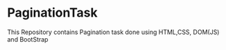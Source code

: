 # PaginationTask

This Repository contains Pagination task done using HTML,CSS, DOM(JS) and BootStrap
